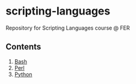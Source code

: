 # scripting-languages
Repository for Scripting Languages course @ FER

## Contents
1. [Bash](https://github.com/bronemos/scripting-languages/tree/main/lab1)
2. [Perl](https://github.com/bronemos/scripting-languages/tree/main/lab2)
3. [Python](https://github.com/bronemos/scripting-languages/tree/main/lab3)

